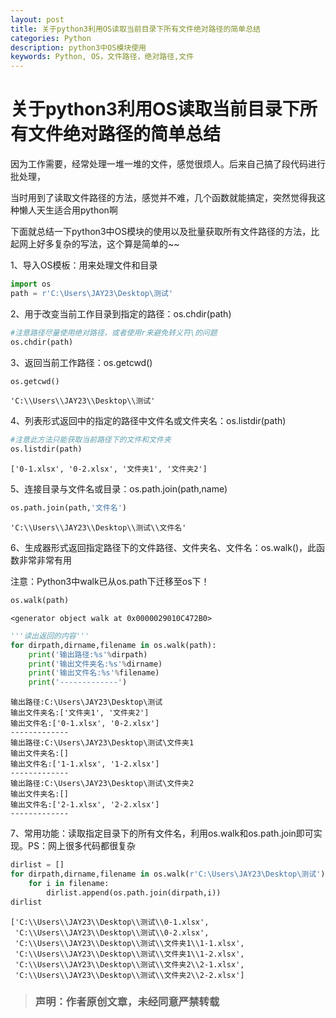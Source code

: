 ```yaml
---
layout: post
title: 关于python3利用OS读取当前目录下所有文件绝对路径的简单总结
categories: Python
description: python3中OS模块使用
keywords: Python, OS，文件路径，绝对路径,文件
---
```


# 关于python3利用OS读取当前目录下所有文件绝对路径的简单总结 #

因为工作需要，经常处理一堆一堆的文件，感觉很烦人。后来自己搞了段代码进行批处理，

当时用到了读取文件路径的方法，感觉并不难，几个函数就能搞定，突然觉得我这种懒人天生适合用python啊

下面就总结一下python3中OS模块的使用以及批量获取所有文件路径的方法，比起网上好多复杂的写法，这个算是简单的~~

1、导入OS模板：用来处理文件和目录


```python
import os
path = r'C:\Users\JAY23\Desktop\测试'
```

2、用于改变当前工作目录到指定的路径：os.chdir(path)


```python
#注意路径尽量使用绝对路径，或者使用r来避免转义符\的问题
os.chdir(path)
```

3、返回当前工作路径：os.getcwd()


```python
os.getcwd()
```




    'C:\\Users\\JAY23\\Desktop\\测试'



4、列表形式返回中的指定的路径中文件名或文件夹名：os.listdir(path)


```python
#注意此方法只能获取当前路径下的文件和文件夹
os.listdir(path)
```




    ['0-1.xlsx', '0-2.xlsx', '文件夹1', '文件夹2']



5、连接目录与文件名或目录：os.path.join(path,name)


```python
os.path.join(path,'文件名')
```




    'C:\\Users\\JAY23\\Desktop\\测试\\文件名'



6、生成器形式返回指定路径下的文件路径、文件夹名、文件名：os.walk()，此函数非常非常有用

注意：Python3中walk已从os.path下迁移至os下！


```python
os.walk(path)  
```




    <generator object walk at 0x0000029010C472B0>




```python
'''读出返回的内容'''
for dirpath,dirname,filename in os.walk(path):
    print('输出路径:%s'%dirpath)
    print('输出文件夹名:%s'%dirname)
    print('输出文件名:%s'%filename)
    print('-------------')
```

    输出路径:C:\Users\JAY23\Desktop\测试
    输出文件夹名:['文件夹1', '文件夹2']
    输出文件名:['0-1.xlsx', '0-2.xlsx']
    -------------
    输出路径:C:\Users\JAY23\Desktop\测试\文件夹1
    输出文件夹名:[]
    输出文件名:['1-1.xlsx', '1-2.xlsx']
    -------------
    输出路径:C:\Users\JAY23\Desktop\测试\文件夹2
    输出文件夹名:[]
    输出文件名:['2-1.xlsx', '2-2.xlsx']
    -------------


7、常用功能：读取指定目录下的所有文件名，利用os.walk和os.path.join即可实现。PS：网上很多代码都很复杂


```python
dirlist = []
for dirpath,dirname,filename in os.walk(r'C:\Users\JAY23\Desktop\测试'):
    for i in filename:
        dirlist.append(os.path.join(dirpath,i))
dirlist
```




    ['C:\\Users\\JAY23\\Desktop\\测试\\0-1.xlsx',
     'C:\\Users\\JAY23\\Desktop\\测试\\0-2.xlsx',
     'C:\\Users\\JAY23\\Desktop\\测试\\文件夹1\\1-1.xlsx',
     'C:\\Users\\JAY23\\Desktop\\测试\\文件夹1\\1-2.xlsx',
     'C:\\Users\\JAY23\\Desktop\\测试\\文件夹2\\2-1.xlsx',
     'C:\\Users\\JAY23\\Desktop\\测试\\文件夹2\\2-2.xlsx']

>### 声明：作者原创文章，未经同意严禁转载
